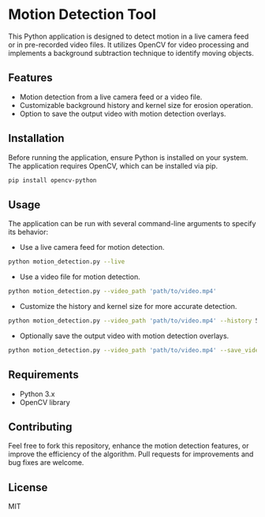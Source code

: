 # Motion Detection Tool

This Python application is designed to detect motion in a live camera feed or in pre-recorded video files. It utilizes OpenCV for video processing and implements a background subtraction technique to identify moving objects.

## Features

- Motion detection from a live camera feed or a video file.
- Customizable background history and kernel size for erosion operation.
- Option to save the output video with motion detection overlays.

## Installation

Before running the application, ensure Python is installed on your system. The application requires OpenCV, which can be installed via pip.

```bash
pip install opencv-python
```

## Usage

The application can be run with several command-line arguments to specify its behavior:

- Use a live camera feed for motion detection.

```bash
python motion_detection.py --live
```

- Use a video file for motion detection.

```bash
python motion_detection.py --video_path 'path/to/video.mp4'
```

- Customize the history and kernel size for more accurate detection.

```bash
python motion_detection.py --video_path 'path/to/video.mp4' --history 500 --kernel_size 5
```

- Optionally save the output video with motion detection overlays.

```bash
python motion_detection.py --video_path 'path/to/video.mp4' --save_video
```

## Requirements

- Python 3.x
- OpenCV library

## Contributing

Feel free to fork this repository, enhance the motion detection features, or improve the efficiency of the algorithm. Pull requests for improvements and bug fixes are welcome.

## License

MIT